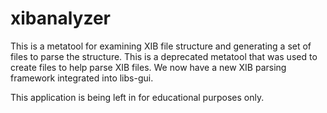 # xibanalyzer

This is a metatool for examining XIB file structure and generating a set of files to parse the structure.
This is a deprecated metatool that was used to create files to help parse XIB files.  We now have a new
XIB parsing framework integrated into libs-gui.

This application is being left in for educational purposes only.

